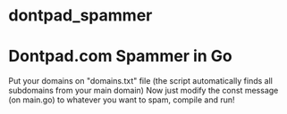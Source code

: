 # dontpad_spammer
# Dontpad.com Spammer in Go

Put your domains on "domains.txt" file (the script automatically finds all subdomains from your main domain)
Now just modify the const message (on main.go) to whatever you want to spam, compile and run!
